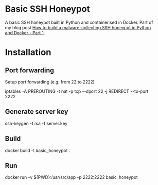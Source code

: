 # Basic SSH Honeypot
A basic SSH honeypot built in Python and containerised in Docker. Part of my blog post [How to build a malware-collecting SSH honeypot in Python and Docker - Part 1](https://securehoney.net/blog/how-to-build-an-ssh-honeypot-in-python-and-docker-part-1.html).

# Installation

## Port forwarding
Setup port forwarding (e.g. from 22 to 2222)

iptables -A PREROUTING -t nat -p tcp --dport 22 -j REDIRECT --to-port 2222

## Generate server key
ssh-keygen -t rsa -f server.key

## Build
docker build -t basic_honeypot .

## Run
docker run -v ${PWD}:/usr/src/app -p 2222:2222 basic_honeypot
